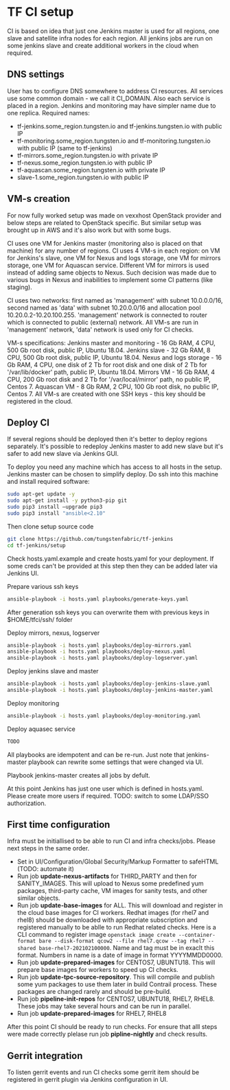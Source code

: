 # TF CI setup

CI is based on idea that just one Jenkins master is used for all regions, one slave and satellite infra nodes for each region. All jenkins jobs are run on some jenkins slave and create additional workers in the cloud when required.

## DNS settings

User has to configure DNS somewhere to address CI resources. All services use some common domain - we call it CI_DOMAIN. Also each service is placed in a region. Jenkins and monitoring may have simpler name due to one replica.
Required names:

- tf-jenkins.some_region.tungsten.io and tf-jenkins.tungsten.io with public IP
- tf-monitoring.some_region.tungsten.io and tf-monitoring.tungsten.io with public IP (same to tf-jenkins)
- tf-mirrors.some_region.tungsten.io with private IP
- tf-nexus.some_region.tungsten.io with public IP
- tf-aquascan.some_region.tungsten.io with private IP
- slave-1.some_region.tungsten.io with public IP

## VM-s creation

For now fully worked setup was made on vexxhost OpenStack provider and below steps are related to OpenStack specific. But similar setup was brought up in AWS and it's also work but with some bugs.

CI uses one VM for Jenkins master (monitoring also is placed on that machine) for any number of regions.
CI uses 4 VM-s in each region: on VM for Jenkins's slave, one VM for Nexus and logs storage, one VM for mirrors storage, one VM for Aquascan service.
Different VM for mirrors is used instead of adding same objects to Nexus. Such decision was made due to various bugs in Nexus and inabilities to implement some CI patterns (like staging).

CI uses two networks: first named as 'management' with subnet 10.0.0.0/16, second named as 'data' with subnet 10.20.0.0/16 and allocation pool 10.20.0.2-10.20.100.255. 'management' network is connected to router which is connected to public (external) network. All VM-s are run in 'management' network, 'data' network is used only for CI checks.

VM-s specifications:
Jenkins master and monitoring - 16 Gb RAM, 4 CPU, 500 Gb root disk, public IP, Ubuntu 18.04.
Jenkins slave - 32 Gb RAM, 8 CPU, 500 Gb root disk, public IP, Ubuntu 18.04.
Nexus and logs storage - 16 Gb RAM, 4 CPU, one disk of 2 Tb for root disk and one disk of 2 Tb for '/var/lib/docker' path, public IP, Ubuntu 18.04.
Mirrors VM - 16 Gb RAM, 4 CPU, 200 Gb root disk and 2 Tb for '/var/local/mirror' path, no public IP, Centos 7.
Aquascan VM - 8 Gb RAM, 2 CPU, 100 Gb root disk, no public IP, Centos 7.
All VM-s are created with one SSH keys - this key should be registered in the cloud.

## Deploy CI

If several regions should be deployed then it's better to deploy regions separately. It's possible to redeploy Jenkins master to add new slave but it's safer to add new slave via Jenkins GUI.

To deploy you need any machine which has access to all hosts in the setup. Jenkins master can be chosen to simplify deploy.
Do ssh into this machine and install required software:

```bash
sudo apt-get update -y
sudo apt-get install -y python3-pip git
sudo pip3 install —upgrade pip3
sudo pip3 install "ansible<2.10"
```

Then clone setup source code

```bash
git clone https://github.com/tungstenfabric/tf-jenkins
cd tf-jenkins/setup
```

Check hosts.yaml.example and create hosts.yaml for your deployment. If some creds can't be provided at this step then they can be added later via Jenkins UI.

Prepare various ssh keys

```bash
ansible-playbook -i hosts.yaml playbooks/generate-keys.yaml
```

After generation ssh keys you can overwrite them with previous keys in $HOME/tfci/ssh/ folder

Deploy mirrors, nexus, logserver

```bash
ansible-playbook -i hosts.yaml playbooks/deploy-mirrors.yaml
ansible-playbook -i hosts.yaml playbooks/deploy-nexus.yaml
ansible-playbook -i hosts.yaml playbooks/deploy-logserver.yaml
```

Deploy jenkins slave and master

```bash
ansible-playbook -i hosts.yaml playbooks/deploy-jenkins-slave.yaml
ansible-playbook -i hosts.yaml playbooks/deploy-jenkins-master.yaml
```

Deploy monitoring

```bash
ansible-playbook -i hosts.yaml playbooks/deploy-monitoring.yaml
```

Deploy aquasec service

```bash
TODO
```

All playbooks are idempotent and can be re-run. Just note that jenkins-master playbook can rewrite some settings that were changed via UI.

Playbook jenkins-master creates all jobs by defult.

At this point Jenkins has just one user which is defined in hosts.yaml. Please create more users if required.
TODO: switch to some LDAP/SSO authorization.

## First time configuration

Infra must be initiallised to be able to run CI and infra checks/jobs. Please next steps in the same order.

- Set in UI/Configuration/Global Security/Markup Formatter to safeHTML (TODO: automate it)
- Run job **update-nexus-artifacts** for THIRD_PARTY and then for SANITY_IMAGES. This will upload to Nexus some predefined yum packages, third-party cache, VM images for sanity tests, and other similar objects.
- Run job **update-base-images** for ALL. This will download and register in the cloud base images for CI workers. Redhat images (for rhel7 and rhel8) should be downloaded with appropriate subscription and registered manually to be ablle to run Redhat related checks. Here is a CLI command to register image `openstack image create --container-format bare --disk-format qcow2 --file rhel7.qcow --tag rhel7 --shared base-rhel7-202102100000`. Name and tag must be in exaclt this format. Numbers in name is a date of image in format YYYYMMDD0000.
- Run job **update-prepared-images** for CENTOS7, UBUNTU18. This will prepare base images for workers to speed up CI checks.
- Run job **update-tpc-source-repository**. This will compile and publish some yum packages to use them later in build Contrail process. These packages are changed rarely and should be pre-build.
- Run job **pipeline-init-repos** for CENTOS7, UBUNTU18, RHEL7, RHEL8. These jobs may take several hours and can be run in parallel.
- Run job **update-prepared-images** for RHEL7, RHEL8

After this point CI should be ready to run checks. For ensure that alll steps were made correctly plelase run job **pipline-nightly** and check results.

## Gerrit integration

To listen gerrit events and run CI checks some gerrit item should be registered in gerrit plugin via Jenkins configuration in UI.
